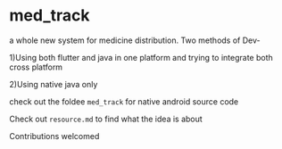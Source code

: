 # med_track
a whole new system for medicine distribution. 
Two methods of Dev-

1)Using both flutter and java in one platform and trying to integrate both cross platform

2)Using native java only


check out the foldee ```med_track``` for native android source code

Check out ```resource.md``` to find what the idea is about


Contributions welcomed
